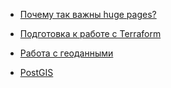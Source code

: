 - [Почему так важны huge pages?](https://www.percona.com/blog/why-linux-hugepages-are-super-important-for-database-servers-a-case-with-postgresql/)

- [Подготовка к работе с Terraform](https://cloud.yandex.ru/docs/tutorials/infrastructure-management/terraform-quickstart)

- [Работа с геоданными](https://www.youtube.com/watch?v=bOfrmkPruGc)

- [PostGIS](https://www.youtube.com/watch?v=qSYIp7AfZW8)